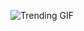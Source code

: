 ![Trending GIF](https://media4.giphy.com/media/v1.Y2lkPThiYjIxNzcyMjB3ZHR6Y2V1ZHN0czR6MzlwMWpncjBwbWxuZDc0ZGJ3aTJnazRyNCZlcD12MV9naWZzX3NlYXJjaCZjdD1n/bGgsc5mWoryfgKBx1u/giphy.gif)
